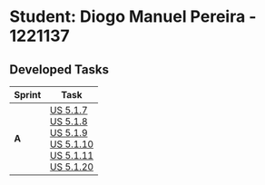 # Student: Diogo Manuel Pereira - 1221137

## Developed Tasks

| Sprint | Task                                                                                                                                                                                     |
|--------|------------------------------------------------------------------------------------------------------------------------------------------------------------------------------------------|
| **A**  | [US 5.1.7](BackofficeModule\5.1.7\readme.md) <br/>[US 5.1.8](BackofficeModule\5.1.8\readme.md) <br/>[US 5.1.9](BackofficeModule\5.1.9\readme.md)   <br/>[US 5.1.10](BackofficeModule\5.1.10\readme.md) <br/>[US 5.1.11](BackofficeModule\5.1.11\readme.md) <br/>[US 5.1.20](BackofficeModule\5.1.20\readme.md) |